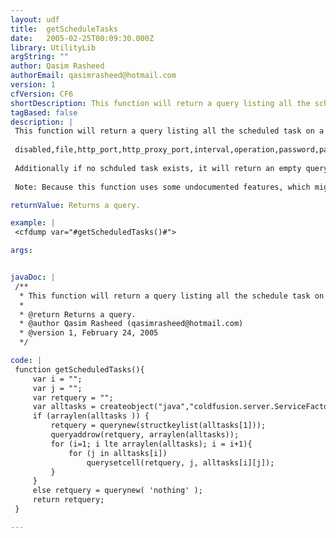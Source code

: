 ```yaml
---
layout: udf
title:  getScheduleTasks
date:   2005-02-25T00:09:30.000Z
library: UtilityLib
argString: ""
author: Qasim Rasheed
authorEmail: qasimrasheed@hotmail.com
version: 1
cfVersion: CF6
shortDescription: This function will return a query listing all the schedule task on a ColdFusion server without admin access.
tagBased: false
description: |
 This function will return a query listing all the scheduled task on a ColdFusion server to which you do not have administrative access. Following are the columns in the returned query
 
 disabled,file,http_port,http_proxy_port,interval,operation,password,path,proxy_server,publish,request_time_out,resolveurl,start_date,start_time,task,url,username 
 
 Additionally if no schduled task exists, it will return an empty query with one column named 'nothing'.
 
 Note: Because this function uses some undocumented features, which might not be available in future releases, and Macromedia will not support code that uses these features.

returnValue: Returns a query.

example: |
 <cfdump var="#getScheduledTasks()#">

args:


javaDoc: |
 /**
  * This function will return a query listing all the schedule task on a ColdFusion server without admin access.
  * 
  * @return Returns a query. 
  * @author Qasim Rasheed (qasimrasheed@hotmail.com) 
  * @version 1, February 24, 2005 
  */

code: |
 function getScheduledTasks(){
     var i = "";
     var j = "";
     var retquery = "";
     var alltasks = createobject("java","coldfusion.server.ServiceFactory").getCronService().listall();
     if (arraylen(alltasks )) {
         retquery = querynew(structkeylist(alltasks[1]));
         queryaddrow(retquery, arraylen(alltasks));
         for (i=1; i lte arraylen(alltasks); i = i+1){
             for (j in alltasks[i])
                 querysetcell(retquery, j, alltasks[i][j]);
         }
     }
     else retquery = querynew( 'nothing' );
     return retquery;
 }

---
```


